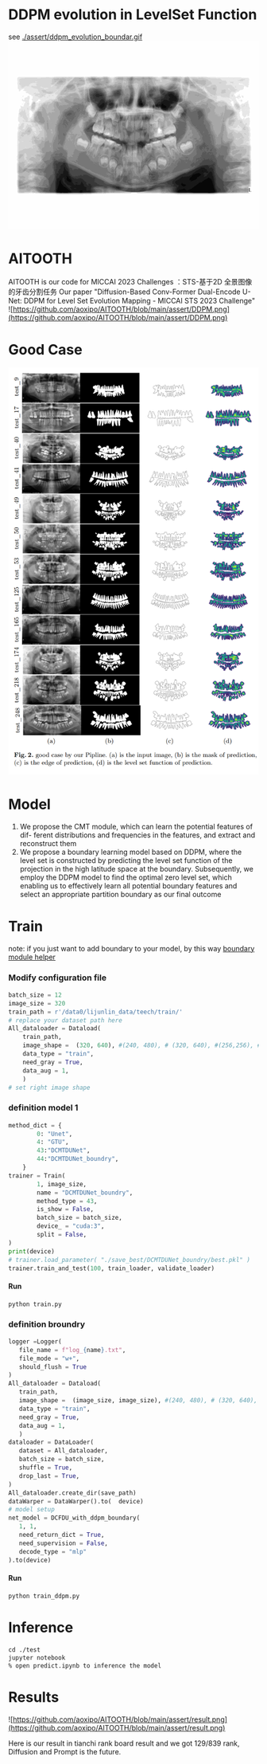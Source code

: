# DDPM evolution in LevelSet Function
see [./assert/ddpm_evolution_boundar.gif](https://github.com/aoxipo/AITOOTH/blob/main/assert/ddpm_evolution_boundar.gif)
![./assert/ddpm_evolution_boundar.gif](https://github.com/aoxipo/AITOOTH/blob/main/assert/ddpm_evolution_boundar.gif)

# AITOOTH
AITOOTH is our code for MICCAI 2023 Challenges ：STS-基于2D 全景图像的牙齿分割任务
Our paper "Diffusion-Based Conv-Former Dual-Encode U-Net: DDPM for Level Set Evolution Mapping - MICCAI STS 2023 Challenge"
![https://github.com/aoxipo/AITOOTH/blob/main/assert/DDPM.png](https://github.com/aoxipo/AITOOTH/blob/main/assert/DDPM.png)

# Good Case
![good case](https://github.com/aoxipo/AITOOTH/blob/main/assert/img1.png)

# Model

1. We propose the CMT module, which can learn the potential features of dif-
   ferent distributions and frequencies in the features, and extract and reconstruct
   them
2. We propose a boundary learning model based on DDPM, where the level
   set is constructed by predicting the level set function of the projection in the high
   latitude space at the boundary. Subsequently, we employ the DDPM model to
   find the optimal zero level set, which enabling us to effectively learn all potential
   boundary features and select an appropriate partition boundary as our final
   outcome

# Train
note: if you just want to add boundary to your model, by this way [boundary module helper](./boundry/README.md)
### Modify configuration file

```python
batch_size = 12
image_size = 320
train_path = r'/data0/lijunlin_data/teech/train/'
# replace your dataset path here
All_dataloader = Dataload(
    train_path, 
    image_shape =  (320, 640), #(240, 480), # (320, 640), #(256,256), #(320, 640),
    data_type = "train",
    need_gray = True,
    data_aug = 1,
    )
# set right image shape
```

### definition model 1 

```python
method_dict = {
        0: "Unet",
        4: "GTU",
        43:"DCMTDUNet",
       	44:"DCMTDUNet_boundry",
    }
trainer = Train( 
        1, image_size,
        name = "DCMTDUNet_boundry",
        method_type = 43,
        is_show = False,
        batch_size = batch_size,
        device_ = "cuda:3",
        split = False,
)
print(device)
# trainer.load_parameter( "./save_best/DCMTDUNet_boundry/best.pkl" )
trainer.train_and_test(100, train_loader, validate_loader)
```

#### Run 
```shell
python train.py
```

### definition broundry 

```python
logger =Logger( 
   file_name = f"log_{name}.txt", 
   file_mode = "w+", 
   should_flush = True
)
All_dataloader = Dataload(
   train_path, 
   image_shape =  (image_size, image_size), #(240, 480), # (320, 640), #(256,256), #(320, 640),
   data_type = "train",
   need_gray = True,
   data_aug = 1,
   )
dataloader = DataLoader(
   dataset = All_dataloader,
   batch_size = batch_size,
   shuffle = True,
   drop_last = True,
)
All_dataloader.create_dir(save_path)
dataWarper = DataWarper().to(  device)
# model setup
net_model = DCFDU_with_ddpm_boundary(
   1, 1, 
   need_return_dict = True,
   need_supervision = False,
   decode_type = "mlp"
).to(device)
```

#### Run 
```shell
python train_ddpm.py
```

# Inference

```shell
cd ./test
jupyter notebook
% open predict.ipynb to inference the model
```

# Results

![https://github.com/aoxipo/AITOOTH/blob/main/assert/result.png](https://github.com/aoxipo/AITOOTH/blob/main/assert/result.png)

Here is our result in tianchi rank board result and we got 129/839 rank,  Diffusion and Prompt is the future.

